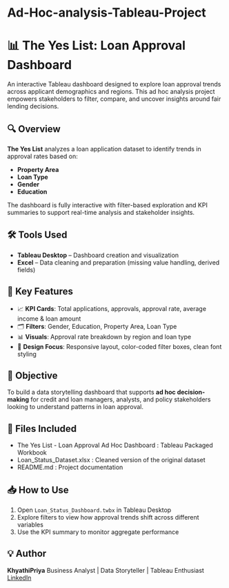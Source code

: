 # Ad-Hoc-analysis-Tableau-Project

# 📊 The Yes List: Loan Approval Dashboard

An interactive Tableau dashboard designed to explore loan approval trends across applicant demographics and regions. This ad hoc analysis project empowers stakeholders to filter, compare, and uncover insights around fair lending decisions.


## 🔍 Overview

**The Yes List** analyzes a loan application dataset to identify trends in approval rates based on:
- **Property Area**
- **Loan Type**
- **Gender**
- **Education**

The dashboard is fully interactive with filter-based exploration and KPI summaries to support real-time analysis and stakeholder insights.


## 🛠️ Tools Used

- **Tableau Desktop** – Dashboard creation and visualization  
- **Excel** – Data cleaning and preparation (missing value handling, derived fields)


## 📌 Key Features

- 📈 **KPI Cards**: Total applications, approvals, approval rate, average income & loan amount  
- 🗂️ **Filters**: Gender, Education, Property Area, Loan Type  
- 📊 **Visuals**: Approval rate breakdown by region and loan type  
- 🎨 **Design Focus**: Responsive layout, color-coded filter boxes, clean font styling


## 🎯 Objective

To build a data storytelling dashboard that supports **ad hoc decision-making** for credit and loan managers, analysts, and policy stakeholders looking to understand patterns in loan approval.


## 📂 Files Included

- The Yes List - Loan Approval Ad Hoc Dashboard : Tableau Packaged Workbook  
- Loan_Status_Dataset.xlsx : Cleaned version of the original dataset  
- README.md : Project documentation


## 📥 How to Use

1. Open `Loan_Status_Dashboard.twbx` in Tableau Desktop  
2. Explore filters to view how approval trends shift across different variables  
3. Use the KPI summary to monitor aggregate performance  


## 💡 Author

**KhyathiPriya**
Business Analyst | Data Storyteller | Tableau Enthusiast  
[LinkedIn](https://www.linkedin.com/in/khyathipriya) 

